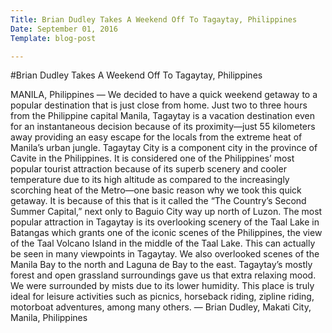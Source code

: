 ```yaml
---
Title: Brian Dudley Takes A Weekend Off To Tagaytay, Philippines
Date: September 01, 2016
Template: blog-post

---
```


#Brian Dudley Takes A Weekend Off To Tagaytay, Philippines

MANILA, Philippines — We decided to have a quick weekend getaway to a popular destination that is just close from home. Just two to three hours from the Philippine capital Manila, Tagaytay is a vacation destination even for an instantaneous decision because of its proximity—just 55 kilometers away providing an easy escape for the locals from the extreme heat of Manila’s urban jungle.
Tagaytay City is a component city in the province of Cavite in the Philippines. It is considered one of the Philippines’ most popular tourist attraction because of its superb scenery and cooler temperature due to its high altitude as compared to the increasingly scorching heat of the Metro—one basic reason why we took this quick getaway. It is because of this that is it called the “The Country’s Second Summer Capital,” next only to Baguio City way up north of Luzon.
The most popular attraction in Tagaytay is its overlooking scenery of the Taal Lake in Batangas which grants one of the iconic scenes of the Philippines, the view of the Taal Volcano Island in the middle of the Taal Lake. This can actually be seen in many viewpoints in Tagaytay. We also overlooked scenes of the Manila Bay to the north and Laguna de Bay to the east.
Tagaytay’s mostly forest and open grassland surroundings gave us that extra relaxing mood. We were surrounded by mists due to its lower humidity. This place is truly ideal for leisure activities such as picnics, horseback riding, zipline riding, motorboat adventures, among many others. — Brian Dudley, Makati City, Manila, Philippines
